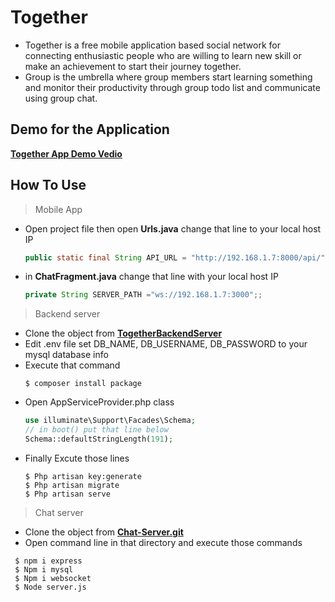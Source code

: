 # Together

- Together is a free mobile application based social network for connecting enthusiastic people who are willing to learn new skill or make an achievement to start their journey together.
- Group is the umbrella where group members start learning something and monitor their productivity through group todo list and communicate using group chat.   

## Demo for the Application
<a href="https://drive.google.com/file/d/1RIhbQ_UpqT8Q3XMosOVDEV6HqsroSOqs/view?usp=sharing" target="_blank">**Together App Demo Vedio**</a> 


## How To Use
> Mobile App
- Open project file then open **Urls.java** change that line to your local host IP
   ``` java
   public static final String API_URL = "http://192.168.1.7:8000/api/";
   ```
- in **ChatFragment.java** change that line with your local host IP
    ``` java
    private String SERVER_PATH ="ws://192.168.1.7:3000";;
    ```
> Backend server
- Clone the object from <a href="https://github.com/SarahRefaat/Together" target="_blank">**TogetherBackendServer**</a> 
- Edit .env file set DB_NAME, DB_USERNAME, DB_PASSWORD to your mysql database info
- Execute that command 
  ```shell
  $ composer install package
  ```
- Open AppServiceProvider.php class
   ``` php
   use illuminate\Support\Facades\Schema;
   // in boot() put that line below
   Schema::defaultStringLength(191);
   ```
- Finally Excute those lines
  ```shell
  $ Php artisan key:generate  
  $ Php artisan migrate 
  $ Php artisan serve
  ```
> Chat server
- Clone the object from <a href="https://github.com/Hosam11/Chat-Server.git" target="_blank">**Chat-Server.git**</a> 
- Open command line in that directory and execute those commands
 ```shell
  $ npm i express
  $ Npm i mysql 
  $ Npm i websocket
  $ Node server.js
  ```
